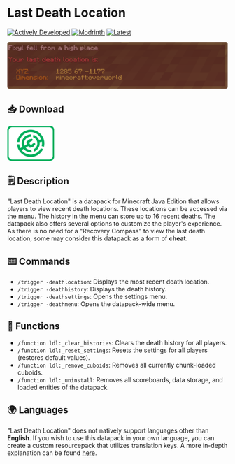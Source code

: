# Last Death Location
[![Actively Developed](https://img.shields.io/badge/status-actively_developed-brightgreen?style=for-the-badge)](https://github.com/fixyldev/fixyldev/blob/main/STATUS.md#actively-developed)
[![Modrinth](https://img.shields.io/modrinth/dt/zQj6JND7?style=for-the-badge&logo=modrinth&labelColor=gray&color=00af5c&label)](https://modrinth.com/datapack/last-death-location)
[![Latest](https://img.shields.io/modrinth/game-versions/zQj6JND7?style=for-the-badge&label=latest)](https://modrinth.com/datapack/last-death-location/versions)

[![Last Death Location Banner](images/banner.png)](https://modrinth.com/datapack/last-death-location)

## 📥 Download
[<img src="https://github.com/fixyldev/fixyldev/blob/main/download/modrinth.svg" height="80">](https://modrinth.com/datapack/last-death-location)

## 🗒️ Description
"Last Death Location" is a datapack for Minecraft Java Edition that allows players to view recent death locations. These locations can be accessed via the menu. The history in the menu can store up to 16 recent deaths. The datapack also offers several options to customize the player's experience. As there is no need for a "Recovery Compass" to view the last death location, some may consider this datapack as a form of **cheat**.

## ⌨️ Commands
- `/trigger -deathlocation`: Displays the most recent death location.
- `/trigger -deathhistory`: Displays the death history.
- `/trigger -deathsettings`: Opens the settings menu.
- `/trigger -deathmenu`: Opens the datapack-wide menu.

## 🚀 Functions
- `/function ldl:_clear_histories`: Clears the death history for all players.
- `/function ldl:_reset_settings`: Resets the settings for all players (restores default values).
- `/function ldl:_remove_cuboids`: Removes all currently chunk-loaded cuboids.
- `/function ldl:_uninstall`: Removes all scoreboards, data storage, and loaded entities of the datapack.

## 🌍 Languages
"Last Death Location" does not natively support languages other than **English**. If you wish to use this datapack in your own language, you can create a custom resourcepack that utilizes translation keys. A more in-depth explanation can be found [here](https://github.com/fixyldev/LastDeathLocation/wiki/Languages).
